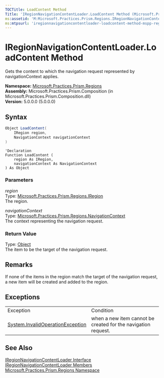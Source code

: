 ```yaml
---
TOCTitle: LoadContent Method
Title: 'IRegionNavigationContentLoader.LoadContent Method (Microsoft.Practices.Prism.Regions)'
ms:assetid: 'M:Microsoft.Practices.Prism.Regions.IRegionNavigationContentLoader.LoadContent(Microsoft.Practices.Prism.Regions.IRegion,Microsoft.Practices.Prism.Regions.NavigationContext)'
ms:mtpsurl: 'iregionnavigationcontentloader-loadcontent-method-mspp-regions.md'
---
```


# IRegionNavigationContentLoader.LoadContent Method

Gets the content to which the navigation request represented by navigationContext applies.

**Namespace:** [Microsoft.Practices.Prism.Regions](/patterns-practices/reference/mspp-regions-namespace)  
**Assembly:** Microsoft.Practices.Prism.Composition (in Microsoft.Practices.Prism.Composition.dll)  
**Version:** 5.0.0.0 (5.0.0.0)

## Syntax

```C#
Object LoadContent(
	IRegion region,
	NavigationContext navigationContext
)
```

```VB
'Declaration
Function LoadContent ( 
	region As IRegion,
	navigationContext As NavigationContext
) As Object
```

### Parameters

*region*  
Type: [Microsoft.Practices.Prism.Regions.IRegion](/patterns-practices/reference/iregion-interface-mspp-regions)  
The region.

*navigationContext*  
Type: [Microsoft.Practices.Prism.Regions.NavigationContext](/patterns-practices/reference/navigationcontext-class-mspp-regions)  
The context representing the navigation request.

### Return Value  
Type: [Object](http://msdn.microsoft.com/en-us/library/e5kfa45b)  
The item to be the target of the navigation request.

## Remarks

 If none of the items in the region match the target of the navigation request, a new item will be created and added to the region.

## Exceptions

<table  style="width:100%;">
<tr>
<td>Exception</td>
<td>Condition</td>
</tr>
<tr>
<td><a href="http://msdn.microsoft.com/en-us/library/2asft85a">System.InvalidOperationException</td>
<td>when a new item cannot be created for the navigation request.
</td>
</tr>
</table>

## See Also

[IRegionNavigationContentLoader Interface](/patterns-practices/reference/iregionnavigationcontentloader-interface-mspp-regions)  
[IRegionNavigationContentLoader Members](/patterns-practices/reference/iregionnavigationcontentloader-members-mspp-regions)  
[Microsoft.Practices.Prism.Regions Namespace](/patterns-practices/reference/mspp-regions-namespace)